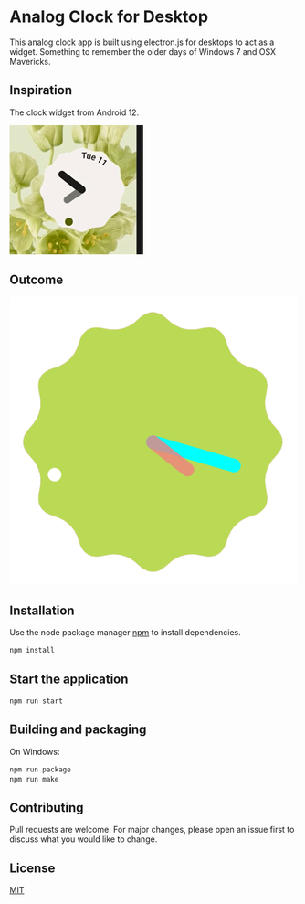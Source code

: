 # Analog Clock for Desktop

This analog clock app is built using electron.js for desktops to act as a widget. Something to remember the older days of Windows 7 and OSX Mavericks.

## Inspiration
The clock widget from Android 12.

![Photo of Android 12 clock widget](screenshots/inspiration.png)

## Outcome
![Photo of this app](screenshots/actual.png)

## Installation
Use the node package manager [npm](https://nodejs.org/en/download/) to install dependencies.
```bash
npm install
```

## Start the application
```bash
npm run start
```

## Building and packaging
On Windows:
```bash
npm run package
npm run make
```


## Contributing
Pull requests are welcome. For major changes, please open an issue first to discuss what you would like to change.

## License
[MIT](LICENSE)
